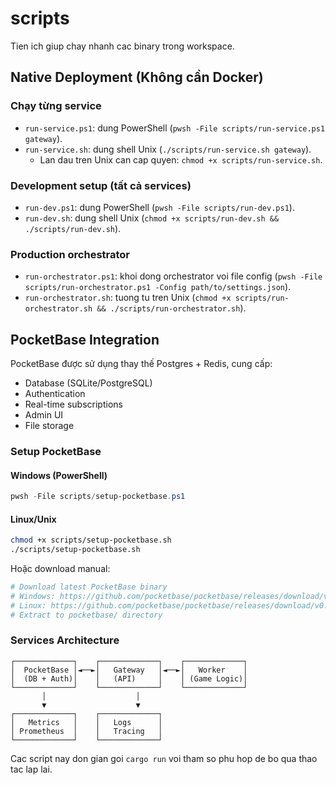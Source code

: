 # scripts

Tien ich giup chay nhanh cac binary trong workspace.

## Native Deployment (Không cần Docker)

### Chạy từng service
- `run-service.ps1`: dung PowerShell (`pwsh -File scripts/run-service.ps1 gateway`).
- `run-service.sh`: dung shell Unix (`./scripts/run-service.sh gateway`).
  - Lan dau tren Unix can cap quyen: `chmod +x scripts/run-service.sh`.

### Development setup (tất cả services)
- `run-dev.ps1`: dung PowerShell (`pwsh -File scripts/run-dev.ps1`).
- `run-dev.sh`: dung shell Unix (`chmod +x scripts/run-dev.sh && ./scripts/run-dev.sh`).

### Production orchestrator
- `run-orchestrator.ps1`: khoi dong orchestrator voi file config (`pwsh -File scripts/run-orchestrator.ps1 -Config path/to/settings.json`).
- `run-orchestrator.sh`: tuong tu tren Unix (`chmod +x scripts/run-orchestrator.sh && ./scripts/run-orchestrator.sh`).

## PocketBase Integration

PocketBase được sử dụng thay thế Postgres + Redis, cung cấp:
- Database (SQLite/PostgreSQL)
- Authentication
- Real-time subscriptions
- Admin UI
- File storage

### Setup PocketBase

#### Windows (PowerShell)
```powershell
pwsh -File scripts/setup-pocketbase.ps1
```

#### Linux/Unix
```bash
chmod +x scripts/setup-pocketbase.sh
./scripts/setup-pocketbase.sh
```

Hoặc download manual:
```bash
# Download latest PocketBase binary
# Windows: https://github.com/pocketbase/pocketbase/releases/download/v0.22.0/pocketbase_0.22.0_windows_amd64.zip
# Linux: https://github.com/pocketbase/pocketbase/releases/download/v0.22.0/pocketbase_0.22.0_linux_amd64.zip
# Extract to pocketbase/ directory
```

### Services Architecture
```
┌─────────────┐    ┌─────────────┐    ┌─────────────┐
│  PocketBase │◄──►│   Gateway   │◄──►│   Worker    │
│  (DB + Auth)│    │   (API)     │    │ (Game Logic)│
└─────────────┘    └─────────────┘    └─────────────┘
       │                    │
       ▼                    ▼
┌─────────────┐    ┌─────────────┐
│   Metrics   │    │   Logs      │
│ Prometheus  │    │   Tracing   │
└─────────────┘    └─────────────┘
```

Cac script nay don gian goi `cargo run` voi tham so phu hop de bo qua thao tac lap lai.

